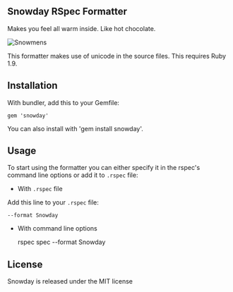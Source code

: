 ## Snowday RSpec Formatter

Makes you feel all warm inside. Like hot chocolate.

![Snowmens](http://i.imgur.com/ghC1i.png)

This formatter makes use of unicode in the source files. This requires Ruby 1.9.

## Installation

With bundler, add this to your Gemfile:

    gem 'snowday'

You can also install with 'gem install snowday'.

## Usage

To start using the formatter you can either specify it in the rspec's command line options or add it to `.rspec` file:

- With `.rspec` file

Add this line to your `.rspec` file:

    --format Snowday

- With command line options

    rspec spec --format Snowday

## License

Snowday is released under the MIT license
